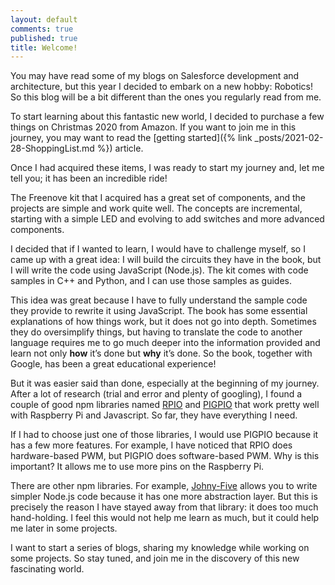 ```yaml
---
layout: default
comments: true
published: true
title: Welcome!
---
```


You may have read some of my blogs on Salesforce development and architecture, but this year I decided to embark on a new hobby: Robotics! So this blog will be a bit different than the ones you regularly read from me.

To start learning about this fantastic new world, I decided to purchase a few things on Christmas 2020 from Amazon. If you want to join me in this journey, you may want to read the [getting started]({% link _posts/2021-02-28-ShoppingList.md %}) article.

Once I had acquired these items, I was ready to start my journey and, let me tell you; it has been an incredible ride!

The Freenove kit that I acquired has a great set of components, and the projects are simple and work quite well. The concepts are incremental, starting with a simple LED and evolving to add switches and more advanced components.

I decided that if I wanted to learn, I would have to challenge myself, so I came up with a great idea: I will build the circuits they have in the book, but I will write the code using JavaScript (Node.js). The kit comes with code samples in C++ and Python, and I can use those samples as guides.

This idea was great because I have to fully understand the sample code they provide to rewrite it using JavaScript. The book has some essential explanations of how things work, but it does not go into depth. Sometimes they do oversimplify things, but having to translate the code to another language requires me to go much deeper into the information provided and learn not only **how** it’s done but **why** it’s done. So the book, together with Google, has been a great educational experience!

But it was easier said than done, especially at the beginning of my journey. After a lot of research (trial and error and plenty of googling), I found a couple of good npm libraries named [RPIO](https://www.npmjs.com/package/rpio) and [PIGPIO](https://www.npmjs.com/package/pigpio) that work pretty well with Raspberry Pi and Javascript. So far, they have everything I need.

If I had to choose just one of those libraries, I would use PIGPIO because it has a few more features. For example, I have noticed that RPIO does hardware-based PWM, but PIGPIO does software-based PWM. Why is this important? It allows me to use more pins on the Raspberry Pi.

There are other npm libraries. For example, [Johny-Five](https://www.npmjs.com/package/johnny-five) allows you to write simpler Node.js code because it has one more abstraction layer. But this is precisely the reason I have stayed away from that library: it does too much hand-holding. I feel this would not help me learn as much, but it could help me later in some projects.

I want to start a series of blogs, sharing my knowledge while working on some projects. So stay tuned, and join me in the discovery of this new fascinating world.
